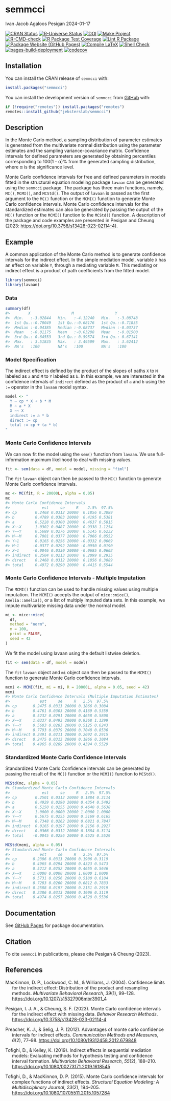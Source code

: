 semmcci
================
Ivan Jacob Agaloos Pesigan
2024-01-17

<!-- README.md is generated from .setup/readme/README.Rmd. Please edit that file -->
<!-- badges: start -->

[![CRAN
Status](https://www.r-pkg.org/badges/version/semmcci)](https://cran.r-project.org/package=semmcci)
[![R-Universe
Status](https://jeksterslab.r-universe.dev/badges/semmcci)](https://jeksterslab.r-universe.dev)
[![DOI](https://zenodo.org/badge/DOI/10.3758/s13428-023-02114-4.svg)](https://doi.org/10.3758/s13428-023-02114-4)
[![Make
Project](https://github.com/jeksterslab/semmcci/actions/workflows/make.yml/badge.svg)](https://github.com/jeksterslab/semmcci/actions/workflows/make.yml)
[![R-CMD-check](https://github.com/jeksterslab/semmcci/actions/workflows/check-full.yml/badge.svg)](https://github.com/jeksterslab/semmcci/actions/workflows/check-full.yml)
[![R Package Test
Coverage](https://github.com/jeksterslab/semmcci/actions/workflows/test-coverage.yml/badge.svg)](https://github.com/jeksterslab/semmcci/actions/workflows/test-coverage.yml)
[![Lint R
Package](https://github.com/jeksterslab/semmcci/actions/workflows/lint.yml/badge.svg)](https://github.com/jeksterslab/semmcci/actions/workflows/lint.yml)
[![Package Website (GitHub
Pages)](https://github.com/jeksterslab/semmcci/actions/workflows/pkgdown-gh-pages.yml/badge.svg)](https://github.com/jeksterslab/semmcci/actions/workflows/pkgdown-gh-pages.yml)
[![Compile
LaTeX](https://github.com/jeksterslab/semmcci/actions/workflows/latex.yml/badge.svg)](https://github.com/jeksterslab/semmcci/actions/workflows/latex.yml)
[![Shell
Check](https://github.com/jeksterslab/semmcci/actions/workflows/shellcheck.yml/badge.svg)](https://github.com/jeksterslab/semmcci/actions/workflows/shellcheck.yml)
[![pages-build-deployment](https://github.com/jeksterslab/semmcci/actions/workflows/pages/pages-build-deployment/badge.svg)](https://github.com/jeksterslab/semmcci/actions/workflows/pages/pages-build-deployment)
[![codecov](https://codecov.io/gh/jeksterslab/semmcci/branch/main/graph/badge.svg?token=KVLUET3DJ6)](https://codecov.io/gh/jeksterslab/semmcci)
<!-- badges: end -->

## Installation

You can install the CRAN release of `semmcci` with:

``` r
install.packages("semmcci")
```

You can install the development version of `semmcci` from
[GitHub](https://github.com/jeksterslab/semmcci) with:

``` r
if (!require("remotes")) install.packages("remotes")
remotes::install_github("jeksterslab/semmcci")
```

## Description

In the Monte Carlo method, a sampling distribution of parameter
estimates is generated from the multivariate normal distribution using
the parameter estimates and the sampling variance-covariance matrix.
Confidence intervals for defined parameters are generated by obtaining
percentiles corresponding to 100(1 - α)% from the generated sampling
distribution, where α is the significance level.

Monte Carlo confidence intervals for free and defined parameters in
models fitted in the structural equation modeling package `lavaan` can
be generated using the `semmcci` package. The package has three main
functions, namely, `MC()`, `MCMI()`, and `MCStd()`. The output of
`lavaan` is passed as the first argument to the `MC()` function or the
`MCMI()` function to generate Monte Carlo confidence intervals. Monte
Carlo confidence intervals for the standardized estimates can also be
generated by passing the output of the `MC()` function or the `MCMI()`
function to the `MCStd()` function. A description of the package and
code examples are presented in Pesigan and Cheung (2023:
<https://doi.org/10.3758/s13428-023-02114-4>).

## Example

A common application of the Monte Carlo method is to generate confidence
intervals for the indirect effect. In the simple mediation model,
variable `X` has an effect on variable `Y`, through a mediating variable
`M`. This mediating or indirect effect is a product of path coefficients
from the fitted model.

``` r
library(semmcci)
library(lavaan)
```

### Data

``` r
summary(df)
#>        X                  M                  Y           
#>  Min.   :-3.02844   Min.   :-4.12240   Min.   :-3.08748  
#>  1st Qu.:-0.70049   1st Qu.:-0.68176   1st Qu.:-0.71835  
#>  Median :-0.04385   Median :-0.08737   Median :-0.03737  
#>  Mean   :-0.01175   Mean   :-0.03288   Mean   :-0.01500  
#>  3rd Qu.: 0.64553   3rd Qu.: 0.59574   3rd Qu.: 0.67141  
#>  Max.   : 3.51835   Max.   : 3.49509   Max.   : 3.62412  
#>  NA's   :100        NA's   :100        NA's   :100
```

### Model Specification

The indirect effect is defined by the product of the slopes of paths `X`
to `M` labeled as `a` and `M` to `Y` labeled as `b`. In this example, we
are interested in the confidence intervals of `indirect` defined as the
product of `a` and `b` using the `:=` operator in the `lavaan` model
syntax.

``` r
model <- "
  Y ~ cp * X + b * M
  M ~ a * X
  X ~~ X
  indirect := a * b
  direct := cp
  total := cp + (a * b)
"
```

### Monte Carlo Confidence Intervals

We can now fit the model using the `sem()` function from `lavaan`. We
use full-information maximum likelihood to deal with missing values.

``` r
fit <- sem(data = df, model = model, missing = "fiml")
```

The `fit` `lavaan` object can then be passed to the `MC()` function to
generate Monte Carlo confidence intervals.

``` r
mc <- MC(fit, R = 20000L, alpha = 0.05)
mc
#> Monte Carlo Confidence Intervals
#>              est     se     R    2.5%  97.5%
#> cp        0.2468 0.0312 20000  0.1856 0.3089
#> b         0.4789 0.0303 20000  0.4195 0.5381
#> a         0.5228 0.0300 20000  0.4637 0.5815
#> X~~X      1.0302 0.0487 20000  0.9338 1.1254
#> Y~~Y      0.5689 0.0276 20000  0.5145 0.6232
#> M~~M      0.7801 0.0377 20000  0.7066 0.8552
#> Y~1       0.0165 0.0256 20000 -0.0332 0.0669
#> M~1      -0.0377 0.0292 20000 -0.0950 0.0190
#> X~1      -0.0046 0.0330 20000 -0.0685 0.0602
#> indirect  0.2504 0.0213 20000  0.2099 0.2935
#> direct    0.2468 0.0312 20000  0.1856 0.3089
#> total     0.4972 0.0290 20000  0.4415 0.5544
```

### Monte Carlo Confidence Intervals - Multiple Imputation

The `MCMI()` function can be used to handle missing values using
multiple imputation. The `MCMI()` accepts the output of `mice::mice()`,
`Amelia::amelia()`, or a list of multiply imputed data sets. In this
example, we impute multivariate missing data under the normal model.

``` r
mi <- mice::mice(
  df,
  method = "norm",
  m = 100,
  print = FALSE,
  seed = 42
)
```

We fit the model using lavaan using the default listwise deletion.

``` r
fit <- sem(data = df, model = model)
```

The `fit` `lavaan` object and `mi` object can then be passed to the
`MCMI()` function to generate Monte Carlo confidence intervals.

``` r
mcmi <- MCMI(fit, mi = mi, R = 20000L, alpha = 0.05, seed = 42)
mcmi
#> Monte Carlo Confidence Intervals (Multiple Imputation Estimates)
#>             est     se     R   2.5%  97.5%
#> cp       0.2475 0.0313 20000 0.1866 0.3084
#> b        0.4761 0.0303 20000 0.4169 0.5359
#> a        0.5232 0.0291 20000 0.4658 0.5808
#> X~~X     1.0337 0.0493 20000 0.9368 1.1299
#> Y~~Y     0.5683 0.0283 20000 0.5125 0.6243
#> M~~M     0.7793 0.0379 20000 0.7048 0.8536
#> indirect 0.2491 0.0211 20000 0.2092 0.2915
#> direct   0.2475 0.0313 20000 0.1866 0.3084
#> total    0.4965 0.0289 20000 0.4394 0.5529
```

### Standardized Monte Carlo Confidence Intervals

Standardized Monte Carlo Confidence intervals can be generated by
passing the result of the `MC()` function or the `MCMI()` function to
`MCStd()`.

``` r
MCStd(mc, alpha = 0.05)
#> Standardized Monte Carlo Confidence Intervals
#>              est     se     R   2.5%  97.5%
#> cp        0.2501 0.0312 20000 0.1884 0.3114
#> b         0.4929 0.0290 20000 0.4354 0.5492
#> a         0.5150 0.0255 20000 0.4640 0.5638
#> X~~X      1.0000 0.0000 20000 1.0000 1.0000
#> Y~~Y      0.5675 0.0255 20000 0.5169 0.6165
#> M~~M      0.7348 0.0262 20000 0.6821 0.7847
#> indirect  0.0165 0.0197 20000 0.2156 0.2927
#> direct   -0.0366 0.0312 20000 0.1884 0.3114
#> total    -0.0045 0.0256 20000 0.4525 0.5529
```

``` r
MCStd(mcmi, alpha = 0.05)
#> Standardized Monte Carlo Confidence Intervals
#>             est     se     R   2.5%  97.5%
#> cp       0.2386 0.0313 20000 0.1906 0.3119
#> b        0.4965 0.0294 20000 0.4323 0.5473
#> a        0.5212 0.0252 20000 0.4655 0.5646
#> X~~X     1.0000 0.0000 20000 1.0000 1.0000
#> Y~~Y     0.5731 0.0256 20000 0.5180 0.6184
#> M~~M     0.7283 0.0260 20000 0.6812 0.7833
#> indirect 0.2588 0.0197 20000 0.2151 0.2919
#> direct   0.2386 0.0313 20000 0.1906 0.3119
#> total    0.4974 0.0257 20000 0.4528 0.5536
```

## Documentation

See [GitHub Pages](https://jeksterslab.github.io/semmcci/index.html) for
package documentation.

## Citation

To cite `semmcci` in publications, please cite Pesigan & Cheung (2023).

## References

<div id="refs" class="references csl-bib-body hanging-indent"
line-spacing="2">

<div id="ref-MacKinnon-Lockwood-Williams-2004" class="csl-entry">

MacKinnon, D. P., Lockwood, C. M., & Williams, J. (2004). Confidence
limits for the indirect effect: Distribution of the product and
resampling methods. *Multivariate Behavioral Research*, *39*(1), 99–128.
<https://doi.org/10.1207/s15327906mbr3901_4>

</div>

<div id="ref-Pesigan-Cheung-2023" class="csl-entry">

Pesigan, I. J. A., & Cheung, S. F. (2023). Monte Carlo confidence
intervals for the indirect effect with missing data. *Behavior Research
Methods*. <https://doi.org/10.3758/s13428-023-02114-4>

</div>

<div id="ref-Preacher-Selig-2012" class="csl-entry">

Preacher, K. J., & Selig, J. P. (2012). Advantages of monte carlo
confidence intervals for indirect effects. *Communication Methods and
Measures*, *6*(2), 77–98. <https://doi.org/10.1080/19312458.2012.679848>

</div>

<div id="ref-Tofighi-Kelley-2019" class="csl-entry">

Tofighi, D., & Kelley, K. (2019). Indirect effects in sequential
mediation models: Evaluating methods for hypothesis testing and
confidence interval formation. *Multivariate Behavioral Research*,
*55*(2), 188–210. <https://doi.org/10.1080/00273171.2019.1618545>

</div>

<div id="ref-Tofighi-MacKinnon-2015" class="csl-entry">

Tofighi, D., & MacKinnon, D. P. (2015). Monte Carlo confidence intervals
for complex functions of indirect effects. *Structural Equation
Modeling: A Multidisciplinary Journal*, *23*(2), 194–205.
<https://doi.org/10.1080/10705511.2015.1057284>

</div>

</div>
